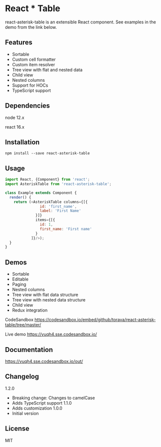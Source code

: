 # React * Table

react-asterisk-table is an extensible React component. See examples in the demo from the link below.

## Features

- Sortable
- Custom cell formatter
- Custom item resolver
- Tree view with flat and nested data
- Child view
- Nested columns
- Support for HOCs
- TypeScript support

## Dependencies

node 12.x

react 16.x

## Installation

`npm install --save react-asterisk-table`

## Usage

```javascript
import React, {Component} from 'react';
import AsteriskTable from 'react-asterisk-table';

class Example extends Component {
  render() {
    return (<AsteriskTable columns={[{
                id: 'first_name',
                label: 'First Name'
              }]}
              items={[{
                id: 1,
                first_name: 'First name'
              }
            ]}/>);
  }
}
```

## Demos

- Sortable
- Editable
- Paging
- Nested columns
- Tree view with flat data structure
- Tree view with nested data structure
- Child view
- Redux integration

CodeSandbox https://codesandbox.io/embed/github/torava/react-asterisk-table/tree/master/

Live demo https://vuqh4.sse.codesandbox.io/

## Documentation

https://vuqh4.sse.codesandbox.io/out/

## Changelog

1.2.0
- Breaking change: Changes to camelCase
- Adds TypeScript support
1.1.0
- Adds customization
1.0.0
- Initial version

## License

MIT